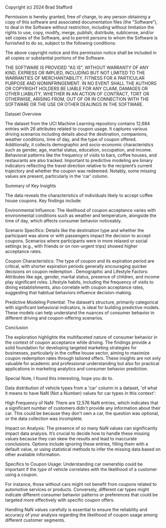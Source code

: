 Copyright (c) 2024 Brad Stafford

Permission is hereby granted, free of charge, to any person obtaining a copy
of this software and associated documentation files (the "Software"), to deal
in the Software without restriction, including without limitation the rights
to use, copy, modify, merge, publish, distribute, sublicense, and/or sell
copies of the Software, and to permit persons to whom the Software is
furnished to do so, subject to the following conditions:

The above copyright notice and this permission notice shall be included in all
copies or substantial portions of the Software.

THE SOFTWARE IS PROVIDED "AS IS", WITHOUT WARRANTY OF ANY KIND, EXPRESS OR
IMPLIED, INCLUDING BUT NOT LIMITED TO THE WARRANTIES OF MERCHANTABILITY,
FITNESS FOR A PARTICULAR PURPOSE AND NONINFRINGEMENT. IN NO EVENT SHALL THE
AUTHORS OR COPYRIGHT HOLDERS BE LIABLE FOR ANY CLAIM, DAMAGES OR OTHER
LIABILITY, WHETHER IN AN ACTION OF CONTRACT, TORT OR OTHERWISE, ARISING FROM,
OUT OF OR IN CONNECTION WITH THE SOFTWARE OR THE USE OR OTHER DEALINGS IN THE
SOFTWARE.














Dataset Overview

The dataset from the UCI Machine Learning repository contains 12,684 entries with 26 attributes related to coupon usage. It captures various driving scenarios including details about the destination, companions, weather conditions, time of day, and the type of coupon offered. Additionally, it collects demographic and socio-economic characteristics such as gender, age, marital status, education, occupation, and income. Behavioral patterns like the frequency of visits to bars, coffee houses, and restaurants are also tracked. Important to predictive modeling are binary indicators reflecting the travel direction relative to the recipient’s current trajectory and whether the coupon was redeemed. Notably, some missing values are present, particularly in the 'car' column.

Summary of Key Insights

The data reveals the characteristics of individuals likely to accept coffee house coupons. Key findings include:

Environmental Influence: The likelihood of coupon acceptance varies with environmental conditions such as weather and temperature, alongside the time of day, which affects consumer behavior noticeably.

Scenario Specifics: Details like the destination type and whether the participant was alone or with passengers impact the decision to accept coupons. Scenarios where participants were in more relaxed or social settings (e.g., with friends or on non-urgent trips) showed higher acceptance rates.

Coupon Characteristics: The type of coupon and its expiration period are critical, with shorter expiration periods generally encouraging quicker decisions on coupon redemption
.
Demographic and Lifestyle Factors: Attributes like age, gender, marital status, presence of children, and income play significant roles. Lifestyle habits, including the frequency of visits to dining establishments, also correlate with coupon acceptance rates, suggesting that habitual behaviors influence decision-making.

Predictive Modeling Potential: The dataset’s structure, primarily categorical with significant behavioral indicators, is ideal for building predictive models. These models can help understand the nuances of consumer behavior in different driving and coupon-offering scenarios.

Conclusion

The exploration highlights the multifaceted nature of consumer behavior in the context of coupon acceptance while driving. The findings provide a solid foundation for developing targeted marketing strategies for businesses, particularly in the coffee house sector, aiming to maximize coupon redemption rates through tailored offers. These insights are not only valuable for academic and professional understanding but also for practical applications in marketing analytics and consumer behavior prediction.


Special Note, I found this interesting, hope you do to. 




Data distribution of vehicle types from a 'car' column in a dataset, 'of what it means to have NaN (Not a Number) values for car types in this context':

High Frequency of NaN: There are 12,576 NaN entries, which indicates that a significant number of customers didn't provide any information about their car. This could be because they don't own a car, the question was optional, or the data collection was incomplete.

Impact on Analysis: The presence of so many NaN values can significantly impact data analysis. It’s crucial to decide how to handle these missing values because they can skew the results and lead to inaccurate conclusions. Options include ignoring these entries, filling them with a default value, or using statistical methods to infer the missing data based on other available information.

Specifics to Coupon Usage: Understanding car ownership could be important if the type of vehicle correlates with the likelihood of a customer using a coupon.

For instance, those without cars might not benefit from coupons related to automotive services or products. Conversely, different car types might indicate different consumer behavior patterns or preferences that could be targeted more effectively with specific coupon offers.


Handling NaN values carefully is essential to ensure the reliability and accuracy of your analysis regarding the likelihood of coupon usage among different customer segments.
